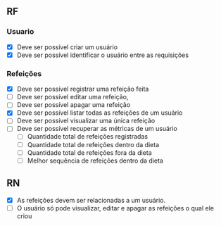 ## RF

### Usuario

- [x] Deve ser possível criar um usuário
- [x] Deve ser possível identificar o usuário entre as requisições

### Refeições
- [x] Deve ser possível registrar uma refeição feita
- [ ] Deve ser possível editar uma refeição,
- [ ] Deve ser possível apagar uma refeição
- [x] Deve ser possível listar todas as refeições de um usuário
- [ ] Deve ser possível visualizar uma única refeição
- [ ] Deve ser possível recuperar as métricas de um usuário
    - [ ] Quantidade total de refeições registradas
    - [ ] Quantidade total de refeições dentro da dieta
    - [ ] Quantidade total de refeições fora da dieta
    - [ ] Melhor sequência de refeições dentro da dieta

## RN

- [x] As refeições devem ser relacionadas a um usuário.
- [ ] O usuário só pode visualizar, editar e apagar as refeições o qual ele criou